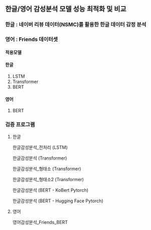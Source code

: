 ## 한글/영어 감성분석 모델 성능 최적화 및 비교 ##

### 한글 : 네이버 리뷰 데이터(NSMC)를 활용한 한글 데이터 감정 분석 ###
### 영어 : Friends 데이터셋 ###

#### 적용모델 ####
#### 한글 ####
1. LSTM
2. Transformer 
3. BERT
#### 영어 ####
1. BERT

### 검증 프로그램  ###

1. 한글

   한글감성분석_전처리 (LSTM)
   
   한글감성분석 (Transformer)

   한글감성분석_형태소 (Transformer)

   한글감성분석_형태소2 (Transformer)

   한글감성분석 (BERT - KoBert  Pytorch)

   한글감성분석 (BERT - Hugging Face Pytorch)


2. 영어

   영어감성분석_Friends_BERT



